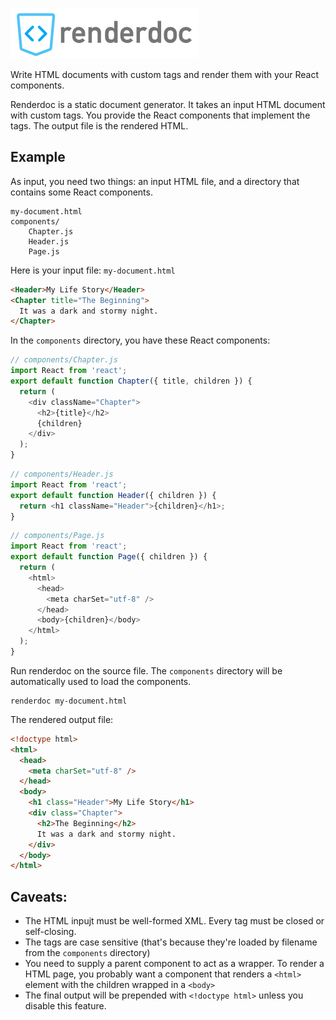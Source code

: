 ![](renderdoc.png)

Write HTML documents with custom tags and render them with your React components.

Renderdoc is a static document generator. It takes an input HTML document with custom tags. You provide the React components that implement the tags. The output file is the rendered HTML.

## Example

As input, you need two things: an input HTML file, and a directory that contains some React components.

```
my-document.html
components/
    Chapter.js
    Header.js
    Page.js
```

Here is your input file: `my-document.html`

```html
<Header>My Life Story</Header>
<Chapter title="The Beginning">
  It was a dark and stormy night.
</Chapter>
```

In the `components` directory, you have these React components:

```js
// components/Chapter.js
import React from 'react';
export default function Chapter({ title, children }) {
  return (
    <div className="Chapter">
      <h2>{title}</h2>
      {children}
    </div>
  );
}
```

```js
// components/Header.js
import React from 'react';
export default function Header({ children }) {
  return <h1 className="Header">{children}</h1>;
}

```

```js
// components/Page.js
import React from 'react';
export default function Page({ children }) {
  return (
    <html>
      <head>
        <meta charSet="utf-8" />
      </head>
      <body>{children}</body>
    </html>
  );
}
```

Run renderdoc on the source file. The `components` directory will be automatically used to load the components.

```shell
renderdoc my-document.html
```

The rendered output file:

```html
<!doctype html>
<html>
  <head>
    <meta charSet="utf-8" />
  </head>
  <body>
    <h1 class="Header">My Life Story</h1>
    <div class="Chapter">
      <h2>The Beginning</h2>
      It was a dark and stormy night.
    </div>
  </body>
</html>
```

## Caveats:

- The HTML inpujt must be well-formed XML. Every tag must be closed or self-closing.
- The tags are case sensitive (that's because they're loaded by filename from the `components` directory)
- You need to supply a parent component to act as a wrapper. To render a HTML page, you probably want a component that renders a `<html>` element with the children wrapped in a `<body>`
- The final output will be prepended with `<!doctype html>` unless you disable this feature.

